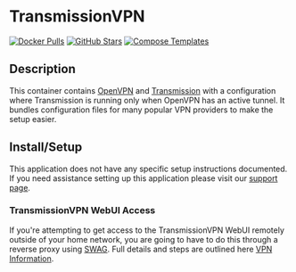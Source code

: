 # TransmissionVPN

[![Docker Pulls](https://img.shields.io/docker/pulls/haugene/transmission-openvpn?style=flat-square&color=607D8B&label=docker%20pulls&logo=docker)](https://hub.docker.com/r/haugene/transmission-openvpn)
[![GitHub Stars](https://img.shields.io/github/stars/haugene/docker-transmission-openvpn?style=flat-square&color=607D8B&label=github%20stars&logo=github)](https://github.com/haugene/docker-transmission-openvpn)
[![Compose Templates](https://img.shields.io/static/v1?style=flat-square&color=607D8B&label=compose&message=templates)](https://github.com/GhostWriters/DockSTARTer/tree/main/compose/.apps/transmissionvpn)

## Description

This container contains [OpenVPN](https://openvpn.net/) and
[Transmission](https://www.transmissionbt.com/) with a configuration where
Transmission is running only when OpenVPN has an active tunnel. It bundles
configuration files for many popular VPN providers to make the setup easier.

## Install/Setup

This application does not have any specific setup instructions documented. If
you need assistance setting up this application please visit our
[support page](https://dockstarter.com/basics/support/).

### TransmissionVPN WebUI Access

If you're attempting to get access to the TransmissionVPN WebUI remotely outside
of your home network, you are going to have to do this through a reverse proxy
using [SWAG](https://dockstarter.com/apps/swag/). Full details and steps are
outlined here [VPN Information](https://dockstarter.com/advanced/vpn-info/).
